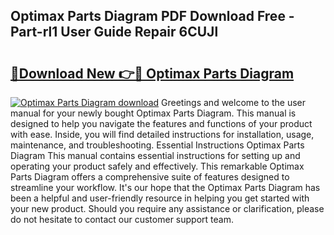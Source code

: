 ## Optimax Parts Diagram PDF Download Free - Part-rl1 User Guide Repair 6CUJl

# <h2><a href="http://dfmlpnp.blite.top/?on=Optimax+Parts+Diagram">🔗Download New 👉🔴 Optimax Parts Diagram</a></h2>

[![Optimax Parts Diagram download](https://i.imgur.com/lujVjoI.png)](http://dfmlpnp.blite.top/?on=Optimax+Parts+Diagram)
Greetings and welcome to the user manual for your newly bought Optimax Parts Diagram. This manual is designed to help you navigate the features and functions of your product with ease. Inside, you will find detailed instructions for installation, usage, maintenance, and troubleshooting. Essential Instructions Optimax Parts Diagram This manual contains essential instructions for setting up and operating your product safely and effectively. This remarkable Optimax Parts Diagram offers a comprehensive suite of features designed to streamline your workflow. It's our hope that the Optimax Parts Diagram has been a helpful and user-friendly resource in helping you get started with your new product. Should you require any assistance or clarification, please do not hesitate to contact our customer support team.
